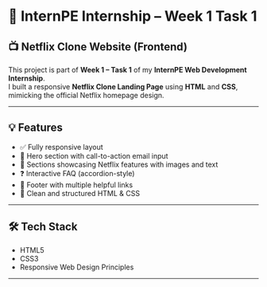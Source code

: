# 🎯 InternPE Internship – Week 1 Task 1  
## 📺 Netflix Clone Website (Frontend)

This project is part of **Week 1 – Task 1** of my **InternPE Web Development Internship**.  
I built a responsive **Netflix Clone Landing Page** using **HTML** and **CSS**, mimicking the official Netflix homepage design.

---

## 💡 Features

- ✅ Fully responsive layout
- 🎥 Hero section with call-to-action email input
- 🧩 Sections showcasing Netflix features with images and text
- ❓ Interactive FAQ (accordion-style)
- 🔗 Footer with multiple helpful links
- 💎 Clean and structured HTML & CSS

---

## 🛠️ Tech Stack

- HTML5  
- CSS3  
- Responsive Web Design Principles

---

